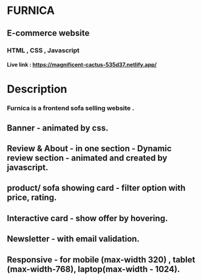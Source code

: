 # FURNICA
## E-commerce website
### HTML , CSS , Javascript
#### Live link  : https://magnificent-cactus-535d37.netlify.app/

# Description
### Furnica is a frontend sofa selling website .
## Banner - animated by css.
## Review & About - in one section - Dynamic review section - animated and created by javascript.
## product/ sofa showing card - filter option with  price, rating.
## Interactive card - show offer by hovering.
## Newsletter - with email validation.
## Responsive - for mobile (max-width 320) , tablet (max-width-768), laptop(max-width - 1024).

